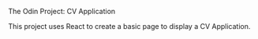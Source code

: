 The Odin Project: CV Application

This project uses React to create a basic page to display a CV Application.